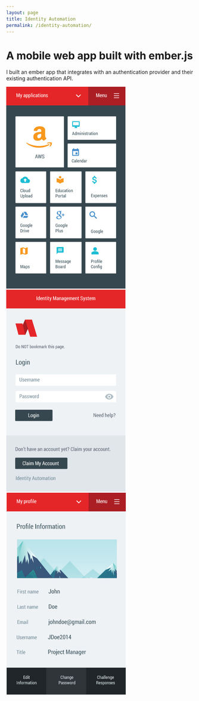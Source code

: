 ```yaml
---
layout: page
title: Identity Automation
permalink: /identity-automation/
---
```


# A mobile web app built with ember.js

I built an ember app that integrates with an authentication provider and their existing authentication API.

<div><img src="/assets/work/id-auto.jpg" alt=""></div>
<div><img src="/assets/work/id-auto-2.jpg" alt=""></div>
<div><img src="/assets/work/id-auto-1.jpg" alt=""></div>

